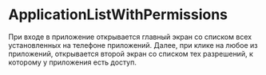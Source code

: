 # ApplicationListWithPermissions
При входе в приложение открывается главный экран со списком всех установленных на телефоне приложений.
Далее, при клике на любое из приложений, открывается второй экран со списком тех разрешений, к которому у приложения есть доступ.
